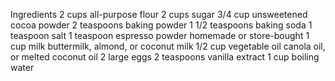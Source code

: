 Ingredients
2 cups all-purpose flour
2 cups sugar
3/4 cup unsweetened cocoa powder
2 teaspoons baking powder
1 1/2 teaspoons baking soda
1 teaspoon salt
1 teaspoon espresso powder homemade or store-bought
1 cup milk buttermilk, almond, or coconut milk
1/2 cup vegetable oil canola oil, or melted coconut oil
2 large eggs
2 teaspoons vanilla extract
1 cup boiling water